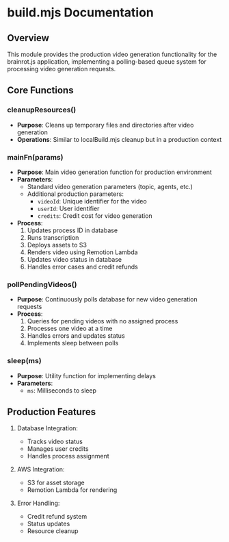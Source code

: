 # build.mjs Documentation

## Overview
This module provides the production video generation functionality for the brainrot.js application, implementing a polling-based queue system for processing video generation requests.

## Core Functions

### cleanupResources()
- **Purpose**: Cleans up temporary files and directories after video generation
- **Operations**: Similar to localBuild.mjs cleanup but in a production context

### mainFn(params)
- **Purpose**: Main video generation function for production environment
- **Parameters**:
  - Standard video generation parameters (topic, agents, etc.)
  - Additional production parameters:
    - `videoId`: Unique identifier for the video
    - `userId`: User identifier
    - `credits`: Credit cost for video generation
- **Process**:
  1. Updates process ID in database
  2. Runs transcription
  3. Deploys assets to S3
  4. Renders video using Remotion Lambda
  5. Updates video status in database
  6. Handles error cases and credit refunds

### pollPendingVideos()
- **Purpose**: Continuously polls database for new video generation requests
- **Process**:
  1. Queries for pending videos with no assigned process
  2. Processes one video at a time
  3. Handles errors and updates status
  4. Implements sleep between polls

### sleep(ms)
- **Purpose**: Utility function for implementing delays
- **Parameters**: 
  - `ms`: Milliseconds to sleep

## Production Features
1. Database Integration:
   - Tracks video status
   - Manages user credits
   - Handles process assignment

2. AWS Integration:
   - S3 for asset storage
   - Remotion Lambda for rendering

3. Error Handling:
   - Credit refund system
   - Status updates
   - Resource cleanup 